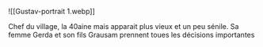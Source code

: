 
![[Gustav-portrait 1.webp]]

Chef du village, la 40aine mais apparait plus vieux et un peu sénile. Sa femme Gerda et son fils Grausam prennent toues les décisions importantes